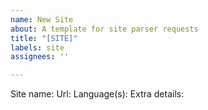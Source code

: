 ```yaml
---
name: New Site
about: A template for site parser requests
title: "[SITE]"
labels: site
assignees: ''

---
```


Site name: 
Url: 
Language(s):
Extra details:
